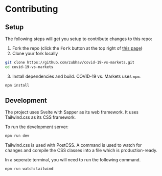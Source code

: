 # Contributing

## Setup

The following steps will get you setup to contribute changes to this repo:

1. Fork the repo (click the <kbd>Fork</kbd> button at the top right of [this page](https://github.com/zubhav/covid-19-vs-markets))
2. Clone your fork locally

```bash
git clone https://github.com/zubhav/covid-19-vs-markets.git
cd covid-19-vs-markets
```

3. Install dependencies and build. COVID-19 vs. Markets uses `npm`.

```bash
npm install
```

## Development

The project uses Svelte with Sapper as its web framework. It uses Tailwind.css as its CSS framework.

To run the development server:

```bash
npm run dev
```

Tailwind.css is used with PostCSS. A command is used to watch for changes and compile the CSS classes into a file which is production-ready.

In a seperate terminal, you will need to run the following command.

```bash
npm run watch:tailwind
```
